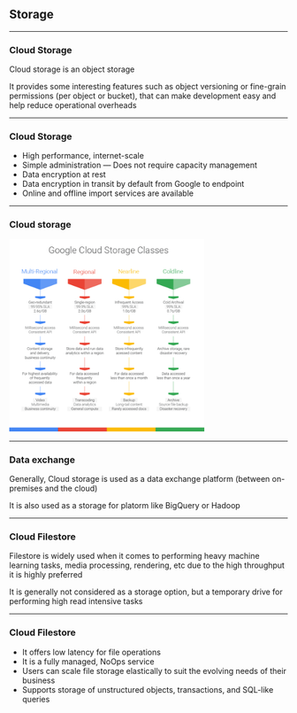 ## Storage

----

### Cloud Storage

Cloud storage is an object storage

It provides some interesting features such as object versioning or fine-grain permissions (per object or bucket), that can make development easy and help reduce operational overheads

----

### Cloud Storage

- High performance, internet-scale
- Simple administration — Does not require capacity management
- Data encryption at rest
- Data encryption in transit by default from Google to endpoint
- Online and offline import services are available

----

### Cloud storage

<img src="img/cloud-storage-classes.png" width="70%" />

----

### Data exchange

Generally, Cloud storage is used as a data exchange platform (between on-premises and the cloud)

It is also used as a storage for platorm like BigQuery or Hadoop

----

### Cloud Filestore

Filestore is widely used when it comes to performing heavy machine learning tasks, media processing, rendering, etc due to the high throughput it is highly preferred

It is generally not considered as a storage option, but a temporary drive for performing high read intensive tasks

----

### Cloud Filestore

- It offers low latency for file operations
- It is a fully managed, NoOps service
- Users can scale file storage elastically to suit the evolving needs of their business
- Supports storage of unstructured objects, transactions, and SQL-like queries
